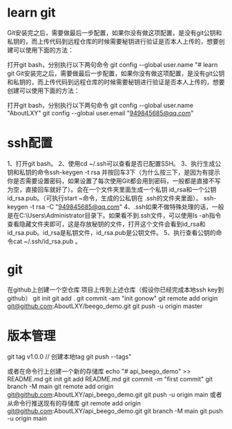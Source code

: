 # learn git
Git安装完之后，需要做最后一步配置，如果你没有做这项配置，是没有git公钥和私钥的，而上传代码到远程仓库的时候需要秘钥进行验证是否本人上传的，想要创建可以使用下面的方法：

打开git bash，分别执行以下两句命令
git config --global user.name "# learn git
Git安装完之后，需要做最后一步配置，如果你没有做这项配置，是没有git公钥和私钥的，而上传代码到远程仓库的时候需要秘钥进行验证是否本人上传的，想要创建可以使用下面的方法：

打开git bash，分别执行以下两句命令
git config --global user.name "AboutLXY"
git config --global user.email "949845685@qq.com"


# ssh配置
1、打开git bash。
2、使用cd ~/.ssh可以查看是否已配置SSH。
3、执行生成公钥和私钥的命令ssh-keygen -t rsa 并按回车3下（为什么按三下，是因为有提示你是否需要设置密码，如果设置了每次使用Git都会用到密码，一般都是直接不写为空，直接回车就好了）。会在一个文件夹里面生成一个私钥 id_rsa和一个公钥id_rsa.pub。（可执行start ~命令，生成的公私钥在 .ssh的文件夹里面）。
  ssh-keygen -t rsa -C "949845685@qq.com"
4、.ssh如果不做特殊处理的话，一般是在C:\Users\Administrator目录下。如果看不到.ssh文件，可以使用ls -ah指令查看隐藏文件夹即可，这是存放秘钥的文件，打开这个文件会看到id_rsa和id_rsa.pub。id_rsa是私钥文件，id_rsa.pub是公钥文件。
5、执行查看公钥的命令cat ~/.ssh/id_rsa.pub 。


# git
在github上创建一个空仓库
项目上传到上述仓库（假设你已经完成本地ssh key到github）
git init
git add .
git commit -am "init gonow"
git remote add origin git@github.com:AboutLXY/beego_demo.git
git push -u origin master

# 版本管理
git tag v1.0.0     // 创建本地tag
git push --tags"


或者在命令行上创建一个新的存储库
echo "# api_beego_demo" >> README.md 
git init 
git add README.md 
git commit -m "first commit" 
git branch -M main 
git remote add origin git@github.com:AboutLXY/api_beego_demo.git
 git push -u origin main
或者从命令行推送现有的存储库
git remote add origin git@github.com:AboutLXY/api_beego_demo.git
 git branch -M main 
git push -u origin main
